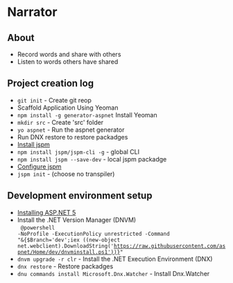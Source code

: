 # Narrator #

## About ##
- Record words and share with others
- Listen to words others have shared

## Project creation log ##
- `git init` - Create git reop
- Scaffold Application Using Yeoman
 - `npm install -g generator-aspnet` Install Yeoman
 - `mkdir src` - Create 'src' folder
 - `yo aspnet` - Run the aspnet generator
 - Run DNX restore to restore packadges
- [Install jspm](http://developer.telerik.com/featured/choose-es6-modules-today/)
 - `npm install jspm/jspm-cli -g` - global CLI
 - `npm install jspm --save-dev` - local jspm packadge
- [Configure jspm](http://odetocode.com/blogs/scott/archive/2015/02/18/using-jspm-with-visual-studio-2015-and-asp-net-5.aspx)
 - `jspm init` - (choose no transpiler)


## Development environment setup ##
- [Installing ASP.NET 5](https://docs.asp.net/en/latest/getting-started/installing-on-windows.html#install-asp-net-5-from-the-command-line)
 - Install the .NET Version Manager (DNVM)<br/>
   <code>
   @powershell -NoProfile -ExecutionPolicy unrestricted -Command "&{$Branch='dev';iex ((new-object net.webclient).DownloadString('https://raw.githubusercontent.com/aspnet/Home/dev/dnvminstall.ps1'))}"
   </code>
 - `dnvm upgrade -r clr` - Install the .NET Execution Environment (DNX)
- `dnx restore` - Restore packadges
- `dnu commands install Microsoft.Dnx.Watcher` - Install Dnx.Watcher






